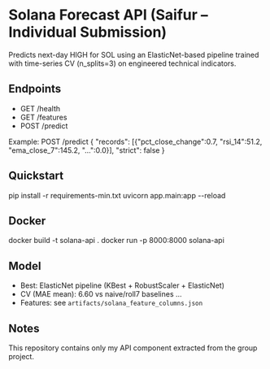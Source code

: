 # Solana Forecast API (Saifur – Individual Submission)

Predicts next-day HIGH for SOL using an ElasticNet-based pipeline trained with time-series CV (n_splits=3) on engineered technical indicators.

## Endpoints
- GET /health
- GET /features
- POST /predict

Example:
POST /predict
{
  "records": [{"pct_close_change":0.7, "rsi_14":51.2, "ema_close_7":145.2, "...":0.0}],
  "strict": false
}

## Quickstart
pip install -r requirements-min.txt
uvicorn app.main:app --reload

## Docker
docker build -t solana-api .
docker run -p 8000:8000 solana-api

## Model
- Best: ElasticNet pipeline (KBest + RobustScaler + ElasticNet)
- CV (MAE mean): 6.60 vs naive/roll7 baselines …
- Features: see `artifacts/solana_feature_columns.json`

## Notes
This repository contains only my API component extracted from the group project.